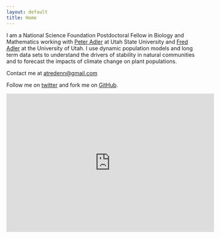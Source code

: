 ```yaml
---
layout: default
title: Home
---
```


I am a National Science Foundation Postdoctoral Fellow in Biology and Mathematics working with [Peter Adler](https://qcnr.usu.edu/labs/adler_lab/) at Utah State University and [Fred Adler](http://www.math.utah.edu/~adler/) at the University of Utah. I use dynamic population models and long term data sets to understand the drivers of stability in natural communities and to forecast the impacts of climate change on plant populations.

Contact me at atredenn@gmail.com

Follow me on [twitter](https://twitter.com/atredennick?lang=en) and fork me on [GitHub](https://github.com/atredennick).

<iframe src="https://publons.com/author/1003663/widget/embed/?width=640&height=460" width="540" height="360" style="border: solid 1px #ddd;"></iframe>
